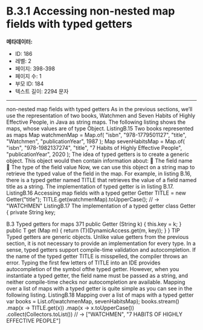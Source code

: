 # B.3.1 Accessing non-nested map fields with typed getters

**메타데이터:**
- ID: 186
- 레벨: 2
- 페이지: 398-398
- 페이지 수: 1
- 부모 ID: 184
- 텍스트 길이: 2294 문자

---

non-nested map fields with typed getters
As in the previous sections, we’ll use the representation of two books, Watchmen and
Seven Habits of Highly Effective People, in Java as string maps. The following listing shows
the maps, whose values are of type Object.
ListingB.15 Two books represented as maps
Map watchmenMap = Map.of(
"isbn", "978-1779501127",
"title", "Watchmen",
"publicationYear", 1987
);
Map sevenHabitsMap = Map.of(
"isbn", "978-1982137274",
"title", "7 Habits of Highly Effective People",
"publicationYear", 2020
);
The idea of typed getters is to create a generic object. This object would then contain
information about:
 The field name
 The type of the field value
Now, we can use this object on a string map to retrieve the typed value of the field in
the map. For example, in listing B.16, there is a typed getter named TITLE that
retrieves the value of a field named title as a string. The implementation of typed
getter is in listing B.17.
ListingB.16 Accessing map fields with a typed getter
Getter<String> TITLE = new Getter("title");
TITLE.get(watchmenMap).toUpperCase();
// → "WATCHMEN"
ListingB.17 The implementation of a typed getter
class Getter <T> {
private String key;

B.3 Typed getters for maps 371
public <T> Getter (String k) {
this.key = k;
}
public T get (Map m) {
return (T)(DynamicAccess.get(m, key));
}
}
TIP Typed getters are generic objects. Unlike value getters from the previous section,
it is not necessary to provide an implementation for every type.
In a sense, typed getters support compile-time validation and autocompletion. If the
name of the typed getter TITLE is misspelled, the compiler throws an error. Typing the
first few letters of TITLE into an IDE provides autocompletion of the symbol ofthe typed
getter. However, when you instantiate a typed getter, the field name must be passed as a
string, and neither compile-time checks nor autocompletion are available. Mapping over
a list of maps with a typed getter is quite simple as you can see in the following listing.
ListingB.18 Mapping over a list of maps with a typed getter
var books = List.of(watchmenMap, sevenHabitsMap);
books.stream()
.map(x -> TITLE.get(x))
.map(x -> x.toUpperCase())
.collect(Collectors.toList())
// → ["WATCHMEN", "7 HABITS OF HIGHLY EFFECTIVE PEOPLE"]